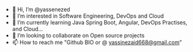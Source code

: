 - 👋 Hi, I’m @yassenezed
- 👀 I’m interested in Software Engineering, DevOps and Cloud
- 🌱 I’m currently learning Java Spring Boot, Angular, DevOps Practises, and Cloud...
- 💞️ I’m looking to collaborate on Open source projects
- 📫 How to reach me "Github BIO or @ yassinezaid668@gmail.com"


<!---
yassenezed/yassenezed is a ✨ special ✨ repository because its `README.md` (this file) appears on your GitHub profile.
You can click the Preview link to take a look at your changes.
--->
